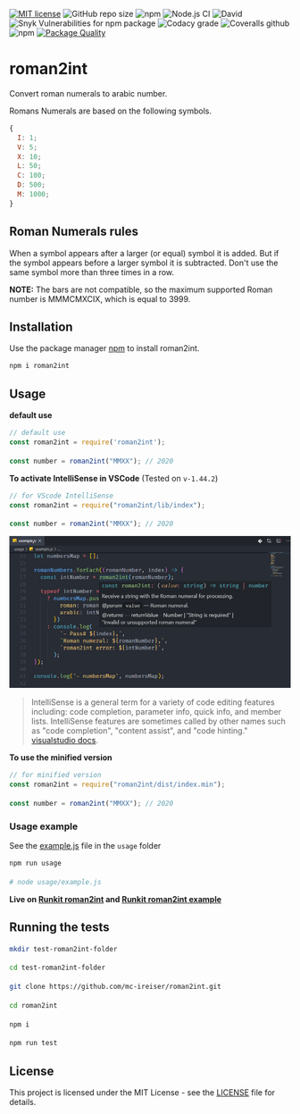 [![MIT license](https://img.shields.io/badge/License-MIT-blue.svg)](https://lbesson.mit-license.org/) ![GitHub repo size](https://img.shields.io/github/repo-size/mc-ireiser/roman2int) ![npm](https://img.shields.io/npm/v/roman2int) ![Node.js CI](https://github.com/mc-ireiser/roman2int/workflows/Node.js%20CI/badge.svg?branch=master) ![David](https://img.shields.io/david/mc-ireiser/roman2int) ![Snyk Vulnerabilities for npm package](https://img.shields.io/snyk/vulnerabilities/npm/roman2int) ![Codacy grade](https://img.shields.io/codacy/grade/7def8da1f1e44942b2b6ac4718f4e4a0) ![Coveralls github](https://img.shields.io/coveralls/github/mc-ireiser/roman2int) ![npm](https://img.shields.io/npm/dt/roman2int) [![Package Quality](https://npm.packagequality.com/shield/roman2int.svg)](https://packagequality.com/#?package=roman2int)

# roman2int

Convert roman numerals to arabic number.

Romans Numerals are based on the following symbols.

```javascript
{
  I: 1;
  V: 5;
  X: 10;
  L: 50;
  C: 100;
  D: 500;
  M: 1000;
}
```

## Roman Numerals rules

When a symbol appears after a larger (or equal) symbol it is added.
But if the symbol appears before a larger symbol it is subtracted.
Don't use the same symbol more than three times in a row.

**NOTE:** The bars are not compatible, so the maximum supported Roman number is MMMCMXCIX, which is equal to 3999.

## Installation

Use the package manager [npm](https://www.npmjs.com/package/roman2int) to install roman2int.

```bash
npm i roman2int
```

## Usage

**default use**

```javascript
// default use
const roman2int = require('roman2int');

const number = roman2int("MMXX"); // 2020
```

**To activate IntelliSense in VSCode** (Tested on `v-1.44.2`)

```javascript
// for VScode IntelliSense
const roman2int = require("roman2int/lib/index");

const number = roman2int("MMXX"); // 2020
```

![IntelliSense](./img/IntelliSense%20.png "roman2int IntelliSense VSCode")

> IntelliSense is a general term for a variety of code editing features including: code completion, parameter info, quick info, and member lists. IntelliSense features are sometimes called by other names such as "code completion", "content assist", and "code hinting." [visualstudio docs](https://code.visualstudio.com/docs/editor/intellisense).

**To use the minified version**

```javascript
// for minified version
const roman2int = require("roman2int/dist/index.min");

const number = roman2int("MMXX"); // 2020
```

### Usage example

See the [example.js](usage/example.js) file in the `usage` folder

```bash
npm run usage

# node usage/example.js
```

**Live on [Runkit roman2int](https://npm.runkit.com/roman2int) and [Runkit roman2int example](https://runkit.com/ireiser/roman2int)**

## Running the tests

```bash
mkdir test-roman2int-folder

cd test-roman2int-folder

git clone https://github.com/mc-ireiser/roman2int.git

cd roman2int

npm i

npm run test
```

## License

This project is licensed under the MIT License - see the [LICENSE](LICENSE) file for details.
